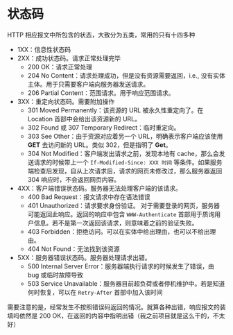 # 状态码
HTTP 相应报文中所包含的状态，大致分为五类，常用的只有十四多种
+ 1XX：信息性状态码
+ 2XX：成功状态码。请求正常处理完毕
  + 200 OK：请求正常处理
  + 204 No Content：请求处理成功，但是没有资源需要返回，i.e., 没有实体主体。用于只需要客户端向服务器发送请求。
  + 206 Partial Content：范围请求。用于响应范围请求。
+ 3XX：重定向状态码。需要附加操作
  + 301 Moved Permanently：该资源的 URL 被永久性重定向了。在 Location 首部中会给出该资源新的 URL。
  + 302 Found 或 307 Temporary Redirect：临时重定向。
  + 303 See Other：由于资源对应着另一个 URL，明确表示客户端应该使用 **GET** 去访问新的 URL。类似 302，但是指明了 **Get**。
  + 304 Not Modified：客户端发出请求之前，发现本地有 cache，那么会发送请求的时候带上一个 `If-Modified-Since: XXX 时间` 等条件。如果服务端检查后发现，自从上次请求后，请求的网页未修改过，那么服务器返回 304 响应时，不会返回网页内容。
+ 4XX：客户端错误状态码。服务器无法处理客户端的该请求。
  + 400 Bad Request：报文请求中存在语法错误
  + 401 Unauthorized：请求要求身份验证。 对于需要登录的网页，服务器可能返回此响应。返回的响应中包含 `WWW-Authenticate` 首部用于质询用户信息。若不是第一次返回该请求，则意味着之前的验证失败。
  + 403 Forbidden：拒绝访问。可以在实体中给出理由，也可以不给出理由。
  + 404 Not Found：无法找到该资源
+ 5XX：服务器错误状态码。服务器处理请求出错。
  + 500 Internal Server Error：服务器端执行请求的时候发生了错误，由 bug 或临时故障导致
  + 503 Service Unavailable：服务器目前超负荷或者停机维护中。若是知道何时恢复，可以在 `Retry-After` 首部中加入该时间

需要注意的是，经常发生不按照错误码返回的情况。就算各种出错，响应报文的装填吗依然是 200 OK，在返回的内容中指明出错（我之前项目就是这么干的，不太好）